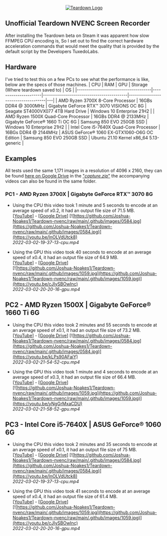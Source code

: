 <p align="center">
<a href="https://teardowngame.com/" target="_blank">
<img src="https://teardowngame.com/logo.png" alt="Teardown Logo">
</a>
</p>

## Unofficial Teardown NVENC Screen Recorder

After installing the Teardown beta on Steam it was apparent how slow FFMPEG CPU encoding is, So I set out to find the correct hardware acceleration commands that would meet the quality that is provided by the default script by the Developers TuxedoLabs.

## Hardware

I've tried to test this on a few PCs to see what the performance is like, below are the specs of those machines.
| CPU | RAM | GPU | Storage (Where teardown saved to) | OS |
|-------------------------------------|----------------------|------------------------------------------|------------------------------------|---|
| AMD Ryzen 3700X 8-Core Processor | 16GBs DDR4 @ 3000MHz | Gigabyte GeForce RTX™ 3070 VISIONS OC 8G | Seagate ST4000VX077 4TB Hard Drive | Windows 10 Enterprise 21H2 |
| AMD Ryzen 1500X Quad-Core Processor | 16GBs DDR4 @ 2133MHz | Gigabyte GeForce® 1660 Ti OC 6G | Samsung 850 EVO 250GB SSD | Windows 10 Enterprise 21H2 |
| Intel Core i5-7640X Quad-Core Processor | 16BGs DDR4 @ 2144MHz | ASUS GeForce® 1060 EX-GTX1060-O6G OC Edition | Samsung 850 EVO 250GB SSD | Ubuntu 21.10 Kernel x86_64 5.13-generic |
## Examples

All tests used the same 1,171 images in a resolution of 4096 x 2160, they can be found [here on Google Drive](https://drive.google.com/drive/folders/1XXnlwIHAZtEiPHGRm2KGpeXE4TnaujHQ?usp=sharing) in the ["_capture.zip_"](https://drive.google.com/file/d/12zOgIjnrMKXSaQHkm2yi_wz5wPzsnlfk/view?usp=sharing) the accompanying videos can also be found in the same folder.

### PC1 - AMD Ryzen 3700X | Gigabyte GeForce RTX™ 3070 8G

- Using the CPU this video took 1 minute and 5 seconds to encode at an average speed of x0.2, it had an output file size of 71.5 MB.  
   [[YouTube](https://youtu.be/lnOLVdUtck8)] - [[Google Drive](https://drive.google.com/file/d/1CzYjvY4UNbERUe4Mwu1OnjNitXqgQ7XF/view?usp=sharing)]
  [![https://github.com/Joshua-Noakes1/Teardown-nvenc/raw/main/.github/images/0584.jpg](https://github.com/Joshua-Noakes1/Teardown-nvenc/raw/main/.github/images/0584.jpg)](https://youtu.be/lnOLVdUtck8)  
  _2022-03-02-19-37-13-cpu.mp4_

- Using the GPU this video took 40 seconds to encode at an average speed of x0.4, it had an output file size of 64.9 MB.  
  [[YouTube](https://youtu.be/cJIySBOwInc)] - [[Google Drive](https://drive.google.com/file/d/1A2CH7CRyFTSpkQlXVJId_puwsiB_HMTU/view?usp=sharing)]  
   [![https://github.com/Joshua-Noakes1/Teardown-nvenc/raw/main/.github/images/1059.jpg](https://github.com/Joshua-Noakes1/Teardown-nvenc/raw/main/.github/images/1059.jpg)](https://youtu.be/cJIySBOwInc)  
  _2022-03-02-20-20-16-gpu.mp4_

## PC2 - AMD Ryzen 1500X | Gigabyte GeForce® 1660 Ti 6G
- Using the CPU this video took 2 minutes and 55 seconds to encode at an average speed of x0.1, it had an output file size of 73.2 MB.  
   [[YouTube](https://youtu.be/kLPs90AFaiY)] - [[Google Drive](https://drive.google.com/file/d/1xhliWLiiFYk_MIGbzNZ6uYPFozum608d/view?usp=sharing)]
  [![https://github.com/Joshua-Noakes1/Teardown-nvenc/raw/main/.github/images/0584.jpg](https://github.com/Joshua-Noakes1/Teardown-nvenc/raw/main/.github/images/0584.jpg)](https://youtu.be/kLPs90AFaiY)  
  _2022-03-02-21-54-52-cpu.mp4_

- Using the GPU this video took 1 minute and 4 seconds to encode at an average speed of x0.3, it had an output file size of 66.4 MB.  
  [[YouTube](https://youtu.be/yNgGrMxaCDU)] - [[Google Drive](https://drive.google.com/file/d/13aw4b-hFOljSzcB3Eq28ualXynU5fps-/view?usp=sharing)]  
   [![https://github.com/Joshua-Noakes1/Teardown-nvenc/raw/main/.github/images/1059.jpg](https://github.com/Joshua-Noakes1/Teardown-nvenc/raw/main/.github/images/1059.jpg)](https://youtu.be/yNgGrMxaCDU)  
  _2022-03-02-21-58-52-gpu.mp4_

## PC3 - Intel Core i5-7640X | ASUS GeForce® 1060 6G
- Using the CPU this video took 2 minutes and 35 seconds to encode at an average speed of x0.1, it had an output file size of 75 MB.  
   [[YouTube](https://youtu.be/lnOLVdUtck8)] - [[Google Drive](https://drive.google.com/file/d/1CzYjvY4UNbERUe4Mwu1OnjNitXqgQ7XF/view?usp=sharing)]
  [![https://github.com/Joshua-Noakes1/Teardown-nvenc/raw/main/.github/images/0584.jpg](https://github.com/Joshua-Noakes1/Teardown-nvenc/raw/main/.github/images/0584.jpg)](https://youtu.be/lnOLVdUtck8)  
  _2022-03-02-19-37-13-cpu.mp4_

- Using the GPU this video took 41 seconds to encode at an average speed of x0.4, it had an output file size of 61.4 MB.  
  [[YouTube](https://youtu.be/cJIySBOwInc)] - [[Google Drive](https://drive.google.com/file/d/1A2CH7CRyFTSpkQlXVJId_puwsiB_HMTU/view?usp=sharing)]  
   [![https://github.com/Joshua-Noakes1/Teardown-nvenc/raw/main/.github/images/1059.jpg](https://github.com/Joshua-Noakes1/Teardown-nvenc/raw/main/.github/images/1059.jpg)](https://youtu.be/cJIySBOwInc)  
  _2022-03-02-20-20-16-gpu.mp4_
